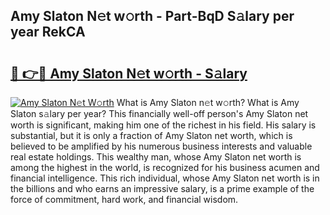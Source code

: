 ## Amy Slaton N𝚎t w𝚘rth - Part-BqD S𝚊lary per year RekCA

# <h2><a href="http://gc15doe.nevu.top/?p=Amy+Slaton">🔗 👉🔴 Amy Slaton N𝚎t w𝚘rth - S𝚊lary</a></h2>

[![Amy Slaton N𝚎t W𝚘rth](https://i.imgur.com/Oavwk0R.jpeg)](http://gc15doe.nevu.top/?p=Amy+Slaton)
What is Amy Slaton n𝚎t w𝚘rth? What is Amy Slaton s𝚊lary per year?
This financially well-off person's Amy Slaton net worth is significant, making him one of the richest in his field. His salary is substantial, but it is only a fraction of Amy Slaton net worth, which is believed to be amplified by his numerous business interests and valuable real estate holdings. This wealthy man, whose Amy Slaton net worth is among the highest in the world, is recognized for his business acumen and financial intelligence. This rich individual, whose Amy Slaton net worth is in the billions and who earns an impressive salary, is a prime example of the force of commitment, hard work, and financial wisdom.
